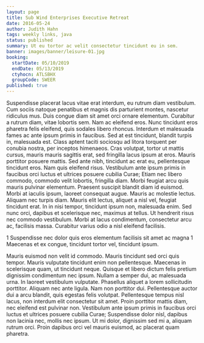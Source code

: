 ```yaml
---
layout: page
title: Sub Wind Enterprises Executive Retreat
date: 2016-05-24
author: Judith Hahn
tags: weekly links, java
status: published
summary: Ut eu tortor ac velit consectetur tincidunt eu in sem.
banner: images/banner/leisure-01.jpg
booking:
  startDate: 05/10/2019
  endDate: 05/13/2019
  ctyhocn: ATLSBHX
  groupCode: SWEER
published: true
---
```

Suspendisse placerat lacus vitae erat interdum, eu rutrum diam vestibulum. Cum sociis natoque penatibus et magnis dis parturient montes, nascetur ridiculus mus. Duis congue diam sit amet orci ornare elementum. Curabitur a rutrum diam, vitae lobortis sem. Nam ac eleifend eros. Nunc tincidunt eros pharetra felis eleifend, quis sodales libero rhoncus. Interdum et malesuada fames ac ante ipsum primis in faucibus. Sed at est tincidunt, blandit turpis in, malesuada est. Class aptent taciti sociosqu ad litora torquent per conubia nostra, per inceptos himenaeos. Cras volutpat, tortor ut mattis cursus, mauris mauris sagittis erat, sed fringilla lacus ipsum at eros. Mauris porttitor posuere mattis. Sed ante nibh, tincidunt ac erat eu, pellentesque tincidunt eros.
Nam quis eleifend risus. Vestibulum ante ipsum primis in faucibus orci luctus et ultrices posuere cubilia Curae; Etiam nec libero commodo, commodo velit lobortis, fringilla diam. Morbi feugiat arcu quis mauris pulvinar elementum. Praesent suscipit blandit diam id euismod. Morbi at iaculis ipsum, laoreet consequat augue. Mauris ac molestie lectus. Aliquam nec turpis diam. Mauris elit lectus, aliquet a nisl vel, feugiat tincidunt erat. In in nisi tempor, tincidunt ipsum non, malesuada enim. Sed nunc orci, dapibus et scelerisque nec, maximus at tellus. Ut hendrerit risus nec commodo vestibulum. Morbi at lacus condimentum, consectetur arcu ac, facilisis massa. Curabitur varius odio a nisl eleifend facilisis.

1 Suspendisse nec dolor quis eros elementum facilisis sit amet ac magna
1 Maecenas et ex congue, tincidunt tortor vel, tincidunt ipsum.

Mauris euismod non velit id commodo. Mauris tincidunt sed orci quis tempor. Mauris vulputate tincidunt enim non pellentesque. Maecenas in scelerisque quam, ut tincidunt neque. Quisque et libero dictum felis pretium dignissim condimentum nec ipsum. Nullam a semper dui, ac malesuada urna. In laoreet vestibulum vulputate. Phasellus aliquet a lorem sollicitudin porttitor.
Aliquam nec ante ligula. Nam non porttitor dui. Pellentesque auctor dui a arcu blandit, quis egestas felis volutpat. Pellentesque tempus nisl lacus, non interdum elit consectetur sit amet. Proin porttitor mattis diam, nec eleifend est pulvinar non. Vestibulum ante ipsum primis in faucibus orci luctus et ultrices posuere cubilia Curae; Suspendisse dolor nisl, dapibus non lacinia nec, mollis nec ipsum. Ut mi dolor, dignissim sed mi a, aliquam rutrum orci. Proin dapibus orci vel mauris euismod, ac placerat quam pharetra.
